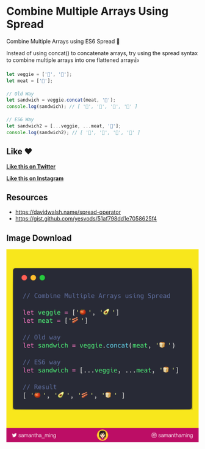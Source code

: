 # Combine Multiple Arrays Using Spread

Combine Multiple Arrays using ES6 Spread ‬🤩

Instead of using concat() to concatenate arrays, try using the spread syntax to combine multiple arrays into one flattened array👍


```javascript
let veggie = ['🍅', '🥑'];
let meat = ['🥓'];

// Old Way 
let sandwich = veggie.concat(meat, '🍞');
console.log(sandwich); // [ '🍅', '🥑', '🥓', '🍞' ]

// ES6 Way
let sandwich2 = [...veggie, ...meat, '🍞'];
console.log(sandwich2); // [ '🍅', '🥑', '🥓', '🍞' ]
```

## Like ❤️

**[Like this on Twitter](https://twitter.com/samantha_ming/status/992839527969439744)**

**[Like this on Instagram](https://www.instagram.com/p/BiaB6mAhc8R/?taken-by=samanthaming)**


## Resources

- https://davidwalsh.name/spread-operator
- https://gist.github.com/yesvods/51af798dd1e7058625f4


## Image Download

![Download](14-combine-multiple-arrays-using-spread.png)
